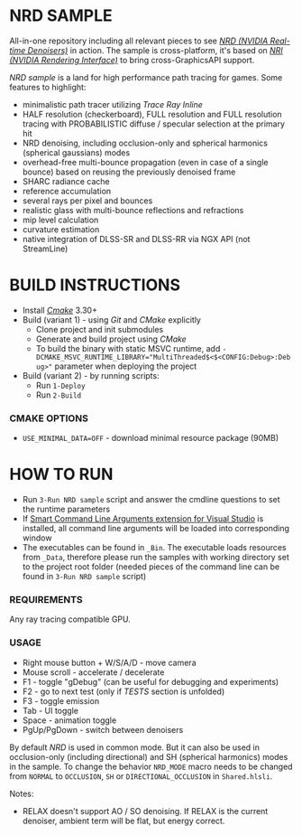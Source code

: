# NRD SAMPLE

All-in-one repository including all relevant pieces to see [*NRD (NVIDIA Real-time Denoisers)*](https://github.com/NVIDIA-RTX/NRD) in action. The sample is cross-platform, it's based on [*NRI (NVIDIA Rendering Interface)*](https://github.com/NVIDIA-RTX/NRI) to bring cross-GraphicsAPI support.

*NRD sample* is a land for high performance path tracing for games. Some features to highlight:
- minimalistic path tracer utilizing *Trace Ray Inline*
- HALF resolution (checkerboard), FULL resolution and FULL resolution tracing with PROBABILISTIC diffuse / specular selection at the primary hit
- NRD denoising, including occlusion-only and spherical harmonics (spherical gaussians) modes
- overhead-free multi-bounce propagation (even in case of a single bounce) based on reusing the previously denoised frame
- SHARC radiance cache
- reference accumulation
- several rays per pixel and bounces
- realistic glass with multi-bounce reflections and refractions
- mip level calculation
- curvature estimation
- native integration of DLSS-SR and DLSS-RR via NGX API (not StreamLine)

# BUILD INSTRUCTIONS

- Install [*Cmake*](https://cmake.org/download/) 3.30+
- Build (variant 1) - using *Git* and *CMake* explicitly
    - Clone project and init submodules
    - Generate and build project using *CMake*
    - To build the binary with static MSVC runtime, add `-DCMAKE_MSVC_RUNTIME_LIBRARY="MultiThreaded$<$<CONFIG:Debug>:Debug>"` parameter when deploying the project
- Build (variant 2) - by running scripts:
    - Run `1-Deploy`
    - Run `2-Build`

### CMAKE OPTIONS

- `USE_MINIMAL_DATA=OFF` - download minimal resource package (90MB)

# HOW TO RUN

- Run `3-Run NRD sample` script and answer the cmdline questions to set the runtime parameters
- If [Smart Command Line Arguments extension for Visual Studio](https://marketplace.visualstudio.com/items?itemName=MBulli.SmartCommandlineArguments) is installed, all command line arguments will be loaded into corresponding window
- The executables can be found in `_Bin`. The executable loads resources from `_Data`, therefore please run the samples with working directory set to the project root folder (needed pieces of the command line can be found in `3-Run NRD sample` script)

### REQUIREMENTS

Any ray tracing compatible GPU.

### USAGE

- Right mouse button + W/S/A/D - move camera
- Mouse scroll - accelerate / decelerate
- F1 - toggle "gDebug" (can be useful for debugging and experiments)
- F2 - go to next test (only if *TESTS* section is unfolded)
- F3 - toggle emission
- Tab - UI toggle
- Space - animation toggle
- PgUp/PgDown - switch between denoisers

By default *NRD* is used in common mode. But it can also be used in occlusion-only (including directional) and SH (spherical harmonics) modes in the sample. To change the behavior `NRD_MODE` macro needs to be changed from `NORMAL` to `OCCLUSION`, `SH` or `DIRECTIONAL_OCCLUSION` in `Shared.hlsli`.

Notes:
- RELAX doesn't support AO / SO denoising. If RELAX is the current denoiser, ambient term will be flat, but energy correct.
